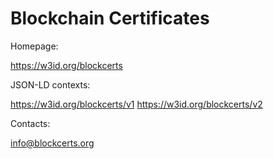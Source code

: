 # Blockchain Certificates


Homepage:

https://w3id.org/blockcerts


JSON-LD contexts:

https://w3id.org/blockcerts/v1
https://w3id.org/blockcerts/v2


Contacts:

info@blockcerts.org
